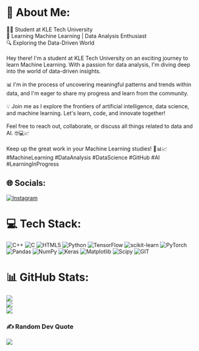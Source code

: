 # 💫 About Me:
👨‍🎓 Student at KLE Tech University<br>🌱 Learning Machine Learning | Data Analysis Enthusiast<br>🔍 Exploring the Data-Driven World<br><br>Hey there! I'm a student at KLE Tech University on an exciting journey to learn Machine Learning. With a passion for data analysis, I'm diving deep into the world of data-driven insights.<br><br>📊 I'm in the process of uncovering meaningful patterns and trends within data, and I'm eager to share my progress and learn from the community.<br><br>💡 Join me as I explore the frontiers of artificial intelligence, data science, and machine learning. Let's learn, code, and innovate together!<br><br>Feel free to reach out, collaborate, or discuss all things related to data and AI. 🤓💻📈<br><br>Keep up the great work in your Machine Learning studies! 🚀📊📈 #MachineLearning #DataAnalysis #DataScience #GitHub #AI #LearningInProgress


## 🌐 Socials:
[![Instagram](https://img.shields.io/badge/Instagram-%23E4405F.svg?logo=Instagram&logoColor=white)](https://instagram.com/__abhi__512) 

# 💻 Tech Stack:
![C++](https://img.shields.io/badge/c++-%2300599C.svg?style=for-the-badge&logo=c%2B%2B&logoColor=white) ![C](https://img.shields.io/badge/c-%2300599C.svg?style=for-the-badge&logo=c&logoColor=white) ![HTML5](https://img.shields.io/badge/html5-%23E34F26.svg?style=for-the-badge&logo=html5&logoColor=white) ![Python](https://img.shields.io/badge/python-3670A0?style=for-the-badge&logo=python&logoColor=ffdd54) ![TensorFlow](https://img.shields.io/badge/TensorFlow-%23FF6F00.svg?style=for-the-badge&logo=TensorFlow&logoColor=white) ![scikit-learn](https://img.shields.io/badge/scikit--learn-%23F7931E.svg?style=for-the-badge&logo=scikit-learn&logoColor=white) ![PyTorch](https://img.shields.io/badge/PyTorch-%23EE4C2C.svg?style=for-the-badge&logo=PyTorch&logoColor=white) ![Pandas](https://img.shields.io/badge/pandas-%23150458.svg?style=for-the-badge&logo=pandas&logoColor=white) ![NumPy](https://img.shields.io/badge/numpy-%23013243.svg?style=for-the-badge&logo=numpy&logoColor=white) ![Keras](https://img.shields.io/badge/Keras-%23D00000.svg?style=for-the-badge&logo=Keras&logoColor=white) ![Matplotlib](https://img.shields.io/badge/Matplotlib-%23ffffff.svg?style=for-the-badge&logo=Matplotlib&logoColor=black) ![Scipy](https://img.shields.io/badge/SciPy-%230C55A5.svg?style=for-the-badge&logo=scipy&logoColor=%white) ![GIT](https://img.shields.io/badge/Git-fc6d26?style=for-the-badge&logo=git&logoColor=white)
# 📊 GitHub Stats:
![](https://github-readme-stats.vercel.app/api?username=AbhijeetJ-512&theme=dark&hide_border=true&include_all_commits=false&count_private=false)<br/>
![](https://github-readme-streak-stats.herokuapp.com/?user=AbhijeetJ-512&theme=dark&hide_border=true)<br/>
![](https://github-readme-stats.vercel.app/api/top-langs/?username=AbhijeetJ-512&theme=dark&hide_border=true&include_all_commits=false&count_private=false&layout=compact)

### ✍️ Random Dev Quote
![](https://quotes-github-readme.vercel.app/api?type=horizontal&theme=radical)

<!-- Proudly created with GPRM ( https://gprm.itsvg.in ) -->
